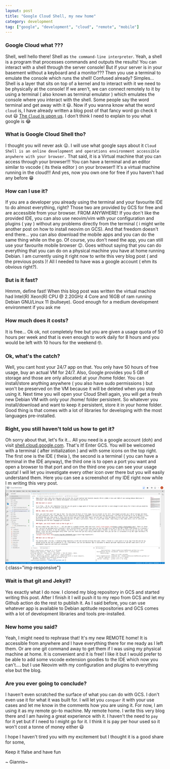 ```yaml
---
layout: post
title: "Google Cloud Shell, my new home"
category: development
tag: ["google", "development", "cloud", "remote", "mobile"]
---
```


### Google Cloud what ???

Shell, well hello there! Shell as `the command-line interpreter`. Yeah,  a shell is a program that processes commands and outputs the results! You can interact with a shell through the server console! But if your server is in your basement without a keyboard and a monitor??? Then you use a terminal to emulate the console which runs the shell! Confused already? Simples... Shell is a layer that sits on top of a kernel and to interact with it we need to be physically at the console! If we aren't, we can connect remotely to it by using a terminal ( also known as terminal emulator ) which emulates the console where you interact with the shell. Some people say the word terminal and get away with it :smiley:. Now if you wanna know what the word `cloud` is, I have already written a blog post of that fancy word go check it out :smiley: [The `Cloud` is upon us](/posts/the-cloud-is-upon-us/). I don't think I need to explain to you what google is :joy:

### What is Google Cloud Shell tho?

I thought you will never ask :stuck_out_tongue:. I will use what google says about it `Cloud Shell is an online development and operations environment accessible anywhere with your browser.` That said, it is a Virtual machine that you can access through your browser!!! You can have a terminal and an editor similar to vscode ( its theia editor ) on your browser!! It's a virtual machine running in the cloud!!! And yes, now you own one for free if you haven't had any before :grin:

### How can I use it?

If you are a developer you already using the terminal and your favourite IDE to do almost everything, right? Those two are provided by GCS for free and are accessible from your browser. FROM ANYWHERE! If you don't like the provided IDE, you can also use neovim/vim with your configuration and plugins ( yay ) without any problems directly from the terminal ( i might write another post on how to install neovim on GCS). And that freedom doesn't end there... you can also download the mobile apps and you can do the same thing while on the go. Of course, you don't need the app, you can still use your favourite mobile browser :wink:. Goes without saying that you can do everything that you can do on a physical machine you have at home running Debian. I am currently using it right now to write this very blog post ( and the previous posts )! All I needed to have was a google account ( ehm its obvious right?).

### But is it fast?

Hmmm, define fast! When this blog post was written the virtual machine had Intel(R) Xeon(R) CPU @ 2.20GHz 4 Core and 16GB of ram running Debian GNU/Linux 11 (bullseye). Good enough for a medium development environment if you ask me

### How much does it costs?

It is free... Ok ok, not completely free but you are given a usage quota of 50 hours per week and that is even enough to work daily for 8 hours and you would be left with 10 hours for the weekend :nerd_face:.

### Ok, what's the catch?

Well, you cant host your 24/7 app on that. You only have 50 hours of free usage, buy an actual VM for 24/7. Also, Google provides you 5 GB of storage and those are only allocated at your /home folder. You can install/store anything anywhere ( you also have sudo permissions ) but won't be preserved on the VM because it will be deleted when you stop using it. Next time you will open your Cloud Shell again, you will get a fresh new Debian VM with only your /home/<username> folder persistent. So whatever you install/download and want to keep it persistent, store it in your home folder. Good thing is that comes with a lot of libraries for developing with the most languages pre-installed.

### Right, you still haven't told us how to get it?

Oh sorry about that, let's fix it... All you need is a google account (doh) and visit [shell.cloud.google.com](https://shell.cloud.google.com/). That's it! Enter GCS. You will be welcomed with a terminal ( after initialization ) and with some icons on the top right. The first one is the IDE ( theia ), the second is a terminal ( you can have a terminal in the IDE anyway), the third one is to open a port you want and open a browser to that port and on the third one you can see your usage quota! I will let you investigate every other icon over there but you will easily understand them. Here you can see a screenshot of my IDE right now while I m writing this very post.
![Google Cloud Shell IDE](/assets/img/IDE_SCREENSHOT.png){:class="img-responsive"}

### Wait is that git and Jekyll?

Yes exactly what I do now. I cloned my blog repository in GCS and started writing this post. After I finish it I will push it to my repo from GCS and let my Github action do the rest to publish it. As I said before, you can use whatever app is available to Debian aptitude repositories and GCS comes with a lot of development libraries and tools pre-installed.


### New home you said?

Yeah, I might need to rephrase that! It's my new REMOTE home! It is accessible from anywhere and I have everything there for me ready as I left them. Or are one git command away to get them if I was using my physical machine at home. It is convenient and it is free! I like it but I would prefer to be able to add some vscode extension goodies to the IDE which now you can't.... but I use Neovim with my configuration and plugins to everything else but the blog.

### Are you ever going to conclude?

I haven't even scratched the surface of what you can do with GCS. I don't even use it for what it was built for. I will let you `conquer` it with your use cases and let me know in the comments how you are using it. For now, I am using it as my remote go-to machine. My remote home. I write this very blog there and I am having a great experience with it. I haven't the need to `pay` for it yet but if I need to I might go for it. I think it is pay per hour used so it won't cost a tonne of money either :smiley:

I hope I haven't tired you with my excitement but I thought it is a good share for some,

Keep it !false and have fun

~ Giannis~




